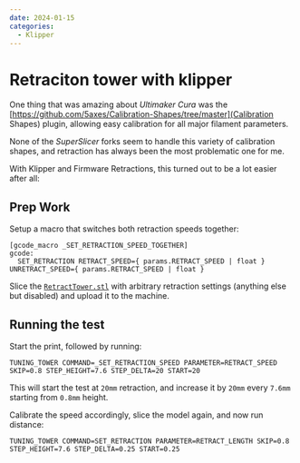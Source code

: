 ```yaml
---
date: 2024-01-15
categories:
  - Klipper
---
```


# Retraciton tower with klipper

One thing that was amazing about *Ultimaker Cura* was the [https://github.com/5axes/Calibration-Shapes/tree/master](Calibration Shapes) plugin, allowing easy calibration for all major filament parameters.

None of the *SuperSlicer* forks seem to handle this variety of calibration shapes, and retraction has always been the most problematic one for me.

With Klipper and Firmware Retractions, this turned out to be a lot easier after all:

## Prep Work

Setup a macro that switches both retraction speeds together:

```
[gcode_macro _SET_RETRACTION_SPEED_TOGETHER]
gcode:
  SET_RETRACTION RETRACT_SPEED={ params.RETRACT_SPEED | float } UNRETRACT_SPEED={ params.RETRACT_SPEED | float }
```

Slice the [`RetractTower.stl`](https://github.com/5axes/Calibration-Shapes/blob/master/models/RetractTower.stl) with arbitrary retraction settings (anything else but disabled) and upload it to the machine.

## Running the test

Start the print, followed by running:

```
TUNING_TOWER COMMAND=_SET_RETRACTION_SPEED PARAMETER=RETRACT_SPEED SKIP=0.8 STEP_HEIGHT=7.6 STEP_DELTA=20 START=20
```

This will start the test at `20mm` retraction, and increase it by `20mm` every `7.6mm` starting from `0.8mm` height.

Calibrate the speed accordingly, slice the model again, and now run distance:

```
TUNING_TOWER COMMAND=SET_RETRACTION PARAMETER=RETRACT_LENGTH SKIP=0.8 STEP_HEIGHT=7.6 STEP_DELTA=0.25 START=0.25
```